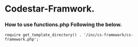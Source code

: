 # Codestar-Framwork.
### How to use functions.php Following the below.
``
require get_template_directory() . '/inc/cs-framework/cs-framework.php';
``
